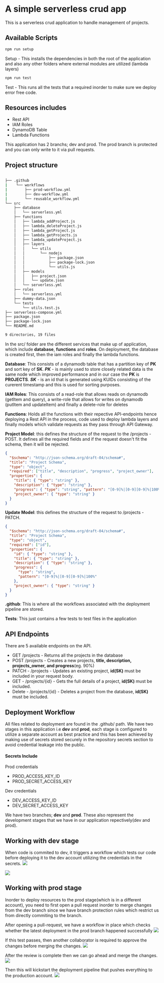 # A simple serverless crud app

This is a serverless crud application to handle management of projects.

## Available Scripts

```bash
npm run setup
```

Setup - This installs the dependencies in both the root of the application and also any other folders where external modules are utilized (lambda layers)

```bash
npm run test
```

Test - This runs all the tests that a required inorder to make sure we deploy error free code.

## Resources includes

- Rest API
- IAM Roles
- DynamoDB Table
- Lambda Functions

This application has 2 branchs; dev and prod. The prod branch is protected and you can only write to it via pull requests.

## Project structure

```bash

├── .github
|    └── workflows
|        ├── prod-workflow.yml
|        ├── dev-workflow.yml
|        └── reusable_workflow.yml
└── src
    ├── database
    │   └── serverless.yml
    ├── functions
    │   ├── lambda_addProject.js
    │   ├── lambda_deleteProject.js
    │   ├── lambda_getProject.js
    │   ├── lambda_getProjects.js
    │   ├── lambda_updateProject.js
    │   ├── layers
    │   │   └── utils
    │   │       └── nodejs
    │   │           ├── package.json
    │   │           ├── package-lock.json
    │   │           └── utils.js
    │   ├── models
    │   │   ├── project.json
    │   │   └── update.json
    │   └── serverless.yml
    ├── roles
    │   └── serverless.yml
    ├── dummy-data.json
    └── tests
        └── utils.test.js
├── serverless-compose.yml
├── package.json
├── package-lock.json
└── README.md

9 directories, 19 files
```

In the src/ folder are the different services that make up of application, which include **database**, **functions** and **roles**. On deployment, the database is created first, then the iam roles and finally the lambda functions.

**Database**: This consists of a dynamodb table that has a partition key of **PK** and sort key of **SK**. **_PK_** - is mainly used to store closely related data is the same node which improved performance and in our case the **PK** is **PROJECTS**. **_SK_** - is an id that is generated using KUIDs consisting of the curerent timestamp and this is used for sorting purposes.

**IAM Roles**: This consists of a read-role that allows reads on dynamodb (getItem and query), a write-role that allows for writes on dynamodb (putItem and updateItem) and finally a delete-role for deletes

**Functions**: Holds all the functions with their repective API-endpoints hence deploying a Rest API in the process, code used to deploy lambda layers and finally models which validate requests as they pass through API Gateway.

**Project Model**: this defines the structure of the request to the /projects - POST. It defines all the required fields and if the request doesn't fit the schema, then it will be rejected.

```json
{
  "$schema": "http://json-schema.org/draft-04/schema#",
  "title": "Project Schema",
  "type": "object",
  "required": ["title", "description", "progress", "project_owner"],
  "properties": {
    "title": { "type": "string" },
    "description": { "type": "string" },
    "progress": { "type": "string", "pattern": "[0-9]%|[0-9][0-9]%|100%" },
    "project_owner": { "type": "string" }
  }
}
```

**Update Model**: this defines the structure of the request to /projects - PATCH.

```json
{
  "$schema": "http://json-schema.org/draft-04/schema#",
  "title": "Project Schema",
  "type": "object",
  "required": ["id"],
  "properties": {
    "id": { "type": "string" },
    "title": { "type": "string" },
    "description": { "type": "string" },
    "progress": {
      "type": "string",
      "pattern": "[0-9]%|[0-9][0-9]%|100%"
    },
    "project_owner": { "type": "string" }
  }
}
```

**.github**: This is where all the workflows associated with the deployment pipeline are stored.

**Tests**: This just contains a few tests to test files in the application

## API Endpoints

There are 5 available endpoints on the API.

- GET /projects - Returns all the projects in the database
- POST /projects - Creates a new projects, **title, description, projects_owner, and progress**(eg. 90%)
- PATCH - /projects - Updates an existing project, **id(SK)** must be included in your request body.
- GET - /projects/{id} - Gets the full details of a project, **id(SK)** must be included.
- Delete - /projects/{id} - Deletes a project from the database, **id(SK)** must be included.

## Deployment Workflow

All files related to deployment are found in the .github/ path.
We have two stages in this application i.e **dev** and **prod**, each stage is configured to utilize a separate account as best practice and this has been achieved by making use of secrets stored securely in the repository secrets section to avoid credential leakage into the public.

#### Secrets Include

Prod credentials

- PROD_ACCESS_KEY_ID
- PROD_SECRET_ACCESS_KEY

Dev credentials

- DEV_ACCESS_KEY_ID
- DEV_SECRET_ACCESS_KEY

We have two branches; **dev** and **prod**. These also represent the development stages that we have in our application repectively(dev and prod).

## Working with dev stage

When code is commited to dev, it triggers a workflow which tests our code before deploying it to the dev account utilizing the credentials in the secrets.
![](images/dev-pipeline.png)

![](images/dev-deployment.png)

## Working with prod stage

Inorder to deploy resources to the prod stage(which is in a different account), you need to first open a pull request inorder to merge changes from the dev branch since we have branch protection rules which restrict us from directly commiting to the branch.

After opening a pull-request, we have a workflow in place which checks whether the latest deployment in the prod branch happened successfully
![](images/pull-request.png)

If this test passes, then another collaborator is required to approve the changes before merging the changes.
![](images/approve.png)

After the review is complete then we can go ahead and merge the changes.
![](images/merge.png)

Then this will kickstart the deployment pipeline that pushes everything to the production account.
![](images/prod-pipeline.png)
